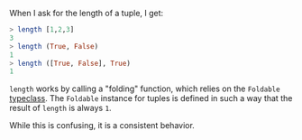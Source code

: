 When I ask for the length of a tuple, I get:

```hs
> length [1,2,3]
3
> length (True, False)
1
> length ([True, False], True)
1
```

`length` works by calling a "folding" function, which relies on the `Foldable` [typeclass](/typeclasses/survey/#foldable). The `Foldable` instance for tuples is defined in such a way that the result of `length` is always `1`.

While this is confusing, it is a consistent behavior.